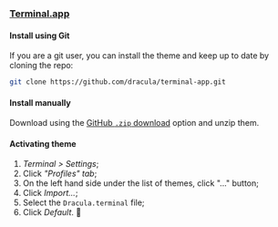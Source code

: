 ### [Terminal.app](<https://en.wikipedia.org/wiki/Terminal_(macOS)>)

#### Install using Git

If you are a git user, you can install the theme and keep up to date by cloning the repo:

```bash
git clone https://github.com/dracula/terminal-app.git
```

#### Install manually

Download using the [GitHub `.zip` download](https://github.com/dracula/terminal-app/archive/master.zip) option and unzip them.

#### Activating theme

1.  _Terminal > Settings_;
2.  Click _"Profiles" tab_;
3.  On the left hand side under the list of themes, click "..." button;
4.  Click _Import..._;
5.  Select the `Dracula.terminal` file;
6.  Click _Default_. 💜
